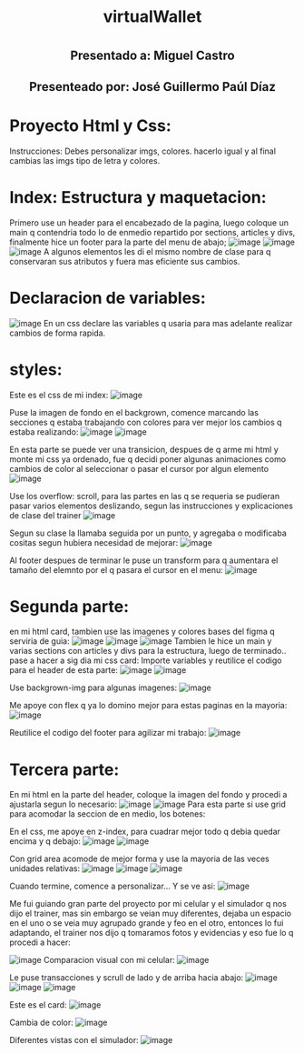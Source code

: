 # <h1 align="center"> virtualWallet</h1>
# <h2 align="center"> Presentado a: Miguel Castro</h2>
##  <h2 align="center">  Presenteado por: José Guillermo Paúl Díaz</h2>

# Proyecto Html y Css:
Instrucciones: Debes personalizar imgs, colores. hacerlo igual y al final cambias las imgs tipo de letra y colores.

# Index: Estructura y maquetacion: 
Primero use un header para el encabezado de la pagina, luego coloque un main q contendria todo lo de enmedio repartido por sections, articles y divs, finalmente hice un footer para la parte del menu de abajo;
![image](https://github.com/Guiller022005/virtualWallet/assets/118319910/6517c6cf-69d5-47fe-acd2-d3bf4bbc01ba)
![image](https://github.com/Guiller022005/virtualWallet/assets/118319910/65cf0b65-4d09-4a7f-8db6-e5b880a09a4d)
![image](https://github.com/Guiller022005/virtualWallet/assets/118319910/7eea6916-8099-43ff-82cf-f5a533fc554f)
A algunos elementos les di el mismo nombre de clase para q conservaran sus atributos y fuera mas eficiente sus cambios.

# Declaracion de variables:
![image](https://github.com/Guiller022005/virtualWallet/assets/118319910/e29d06c2-8e17-48c3-9452-93bf290c52ff)
En un css declare las variables q usaria para mas adelante realizar cambios de forma rapida.

# styles:
Este es el css de mi index:
![image](https://github.com/Guiller022005/virtualWallet/assets/118319910/817ff98d-c17d-4414-8892-f09c32382da5)

Puse la imagen de fondo en el backgrown, comence marcando las secciones q estaba trabajando con colores para ver mejor los cambios q estaba realizando:
![image](https://github.com/Guiller022005/virtualWallet/assets/118319910/b46c9ca5-c9c8-4004-a089-8f78cdea40e6)
![image](https://github.com/Guiller022005/virtualWallet/assets/118319910/4c918f12-c872-4c9b-9135-4488128cdc27)

En esta parte se puede ver una transicion, despues de q arme mi html y monte mi css ya ordenado, fue q decidi poner algunas animaciones como cambios de color al seleccionar o pasar el cursor por algun elemento
![image](https://github.com/Guiller022005/virtualWallet/assets/118319910/3d7d0491-fb1f-4d83-bc95-6a0814a31bcb)

Use los overflow: scroll, para las partes en las q se requeria se pudieran pasar varios elementos deslizando, segun las instrucciones y explicaciones de clase del trainer
![image](https://github.com/Guiller022005/virtualWallet/assets/118319910/43f61e93-ecf1-4c37-940e-a201c559696e)

Segun su clase la llamaba seguida por un punto, y agregaba o modificaba cositas segun hubiera necesidad de mejorar:
![image](https://github.com/Guiller022005/virtualWallet/assets/118319910/7eb59d0f-fbe6-4274-8cfc-8306700d412a)

Al footer despues de terminar le puse un transform para q aumentara el tamaño del elemnto por el q pasara el cursor en el menu:
![image](https://github.com/Guiller022005/virtualWallet/assets/118319910/a9f47219-4b1a-4bc7-853d-796c31348fa9)

# Segunda parte:
en mi html card, tambien use las imagenes y colores bases del figma q serviria de guia:
![image](https://github.com/Guiller022005/virtualWallet/assets/118319910/53809f60-018c-4f76-a84d-22314695e7ea)
![image](https://github.com/Guiller022005/virtualWallet/assets/118319910/f25e274b-1a00-4e56-9215-2e29314c450b)
![image](https://github.com/Guiller022005/virtualWallet/assets/118319910/003c6a67-d07d-4942-b69a-28b66de57303)
Tambien le hice un main y varias sections con articles y divs para la estructura, luego de terminado.. pase a hacer a sig dia mi css card:
Importe variables y reutilice el codigo para el header de esta parte:
![image](https://github.com/Guiller022005/virtualWallet/assets/118319910/e0fecb6b-450d-4782-bbe0-29f145e5d24e)
![image](https://github.com/Guiller022005/virtualWallet/assets/118319910/370d52ec-ed70-4ea1-9314-5c91b95058a0)

Use backgrown-img para algunas imagenes:
![image](https://github.com/Guiller022005/virtualWallet/assets/118319910/383d8270-09a8-45aa-8e55-7e2a3365ece4)

Me apoye con flex q ya lo domino mejor para estas paginas en la mayoria:
![image](https://github.com/Guiller022005/virtualWallet/assets/118319910/19b47a1e-313d-4338-8b9c-5cbdc0a79604)

Reutilice el codigo del footer para agilizar mi trabajo:
![image](https://github.com/Guiller022005/virtualWallet/assets/118319910/a1a65431-0e8c-4bd8-85bd-e414743f0960)

# Tercera parte:
En mi html en la parte del header, coloque la imagen del fondo y procedi a ajustarla segun lo necesario:
![image](https://github.com/Guiller022005/virtualWallet/assets/118319910/54c65a52-3903-4ef7-810b-5cddda9f9640)
![image](https://github.com/Guiller022005/virtualWallet/assets/118319910/bc426fdf-513e-4d11-8b7a-ae0b407a4d78)
Para esta parte si use grid para acomodar la seccion de en medio, los botenes:

En el css, me apoye en z-index, para cuadrar mejor todo q debia quedar encima y q debajo:
![image](https://github.com/Guiller022005/virtualWallet/assets/118319910/c9885c6a-23fd-4ac6-af7c-d780a7e76c44)
![image](https://github.com/Guiller022005/virtualWallet/assets/118319910/3b9cea2f-73a3-48a2-be95-c070384c8490)

Con grid area acomode de mejor forma y use la mayoria de las veces unidades relativas:
![image](https://github.com/Guiller022005/virtualWallet/assets/118319910/c81f64f5-aee3-4bc3-94f6-8c77b28584ba)
![image](https://github.com/Guiller022005/virtualWallet/assets/118319910/bd7980e3-831f-4f18-b8d2-5b8ee4fa3081)
![image](https://github.com/Guiller022005/virtualWallet/assets/118319910/d112773b-16ef-4f17-97af-c24ca38c0b3c)

Cuando termine, comence a personalizar...
Y se ve asi:
![image](https://github.com/Guiller022005/virtualWallet/assets/118319910/ea8e5fe4-9a21-4cbf-813b-7a8425a13b98)

Me fui guiando gran parte del proyecto por mi celular y el simulador q nos dijo el trainer, mas sin embargo se veian muy diferentes, dejaba un espacio en el uno o se veia muy agrupado grande y feo en el otro, entonces lo fui adaptando, el trainer nos dijo q tomaramos fotos y evidencias y eso fue lo q procedi a hacer:

![image](https://github.com/Guiller022005/virtualWallet/assets/118319910/7a63590a-577f-49a1-a982-f93cae2e28da)
Comparacion visual con mi celular:
![image](https://github.com/Guiller022005/virtualWallet/assets/118319910/a543fb68-7695-446c-9973-2d8c95b542f3)

Le puse transacciones y scrull de lado y de arriba hacia abajo:
![image](https://github.com/Guiller022005/virtualWallet/assets/118319910/4049c9ed-3a67-4be6-a06e-3fe7d2221244)
![image](https://github.com/Guiller022005/virtualWallet/assets/118319910/a62b7c8d-acd7-47d6-8853-5dfa5d88c811)
![image](https://github.com/Guiller022005/virtualWallet/assets/118319910/ec685f97-5c79-4f3f-b908-43e1d45b6978)

Este es el card:
![image](https://github.com/Guiller022005/virtualWallet/assets/118319910/4c26d7b2-9dcd-4e5d-bec5-bdd476951de9)

Cambia de color:
![image](https://github.com/Guiller022005/virtualWallet/assets/118319910/a3fcbc93-616b-494a-a38c-73d281c4753d)

Diferentes vistas con el simulador:
![image](https://github.com/Guiller022005/virtualWallet/assets/118319910/8da7044c-73a2-40b3-8668-baac9853db10)
